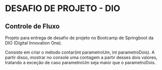 # DESAFIO DE PROJETO - DIO
## Controle de Fluxo

Projeto para entrega de desafio de projeto no Bootcamp de Springboot da DIO (Digital Innovation One).

Consiste em criar o método contar(int parametroUm, int parametroDois).
A partir disso, mostrar no console uma contagem a partir desses dois valores, tratando a exceção de caso parametroUm seja maior que o parametroDois.